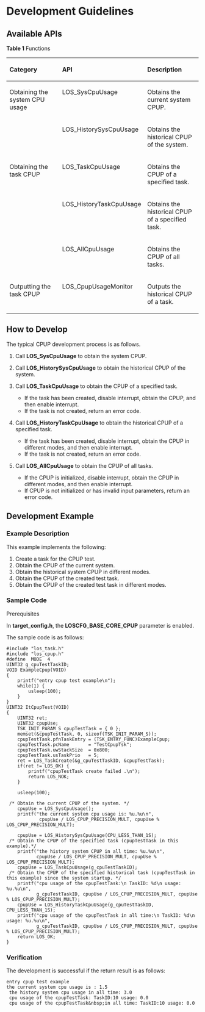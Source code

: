 # Development Guidelines<a name="EN-US_TOPIC_0000001079036450"></a>

## Available APIs<a name="section158501652121514"></a>

**Table  1**  Functions

<a name="table18293928155615"></a>
<table><thead align="left"><tr id="row129362875613"><th class="cellrowborder" valign="top" width="33.33333333333333%" id="mcps1.2.4.1.1"><p id="p19444103765618"><a name="p19444103765618"></a><a name="p19444103765618"></a>Category</p>
</th>
<th class="cellrowborder" valign="top" width="33.33333333333333%" id="mcps1.2.4.1.2"><p id="p944473716569"><a name="p944473716569"></a><a name="p944473716569"></a>API</p>
</th>
<th class="cellrowborder" valign="top" width="33.33333333333333%" id="mcps1.2.4.1.3"><p id="p144445378565"><a name="p144445378565"></a><a name="p144445378565"></a>Description</p>
</th>
</tr>
</thead>
<tbody><tr id="row1143613475615"><td class="cellrowborder" rowspan="2" valign="top" width="33.33333333333333%" headers="mcps1.2.4.1.1 "><p id="p942993405610"><a name="p942993405610"></a><a name="p942993405610"></a>Obtaining the system CPU usage</p>
</td>
<td class="cellrowborder" valign="top" width="33.33333333333333%" headers="mcps1.2.4.1.2 "><p id="p242973419563"><a name="p242973419563"></a><a name="p242973419563"></a>LOS_SysCpuUsage</p>
</td>
<td class="cellrowborder" valign="top" width="33.33333333333333%" headers="mcps1.2.4.1.3 "><p id="p7429163416565"><a name="p7429163416565"></a><a name="p7429163416565"></a>Obtains the current system CPUP.</p>
</td>
</tr>
<tr id="row15436163435611"><td class="cellrowborder" valign="top" headers="mcps1.2.4.1.1 "><p id="p20429183410563"><a name="p20429183410563"></a><a name="p20429183410563"></a>LOS_HistorySysCpuUsage</p>
</td>
<td class="cellrowborder" valign="top" headers="mcps1.2.4.1.2 "><p id="p542953465617"><a name="p542953465617"></a><a name="p542953465617"></a>Obtains the historical CPUP of the system.</p>
</td>
</tr>
<tr id="row143610342562"><td class="cellrowborder" rowspan="3" valign="top" width="33.33333333333333%" headers="mcps1.2.4.1.1 "><p id="p174295347568"><a name="p174295347568"></a><a name="p174295347568"></a>Obtaining the task CPUP</p>
</td>
<td class="cellrowborder" valign="top" width="33.33333333333333%" headers="mcps1.2.4.1.2 "><p id="p124291734155614"><a name="p124291734155614"></a><a name="p124291734155614"></a>LOS_TaskCpuUsage</p>
</td>
<td class="cellrowborder" valign="top" width="33.33333333333333%" headers="mcps1.2.4.1.3 "><p id="p1042963410568"><a name="p1042963410568"></a><a name="p1042963410568"></a>Obtains the CPUP of a specified task.</p>
</td>
</tr>
<tr id="row12436143414561"><td class="cellrowborder" valign="top" headers="mcps1.2.4.1.1 "><p id="p6429834185613"><a name="p6429834185613"></a><a name="p6429834185613"></a>LOS_HistoryTaskCpuUsage</p>
</td>
<td class="cellrowborder" valign="top" headers="mcps1.2.4.1.2 "><p id="p74302034175614"><a name="p74302034175614"></a><a name="p74302034175614"></a>Obtains the historical CPUP of a specified task.</p>
</td>
</tr>
<tr id="row2435834135618"><td class="cellrowborder" valign="top" headers="mcps1.2.4.1.1 "><p id="p843073420563"><a name="p843073420563"></a><a name="p843073420563"></a>LOS_AllCpuUsage</p>
</td>
<td class="cellrowborder" valign="top" headers="mcps1.2.4.1.2 "><p id="p4430134185614"><a name="p4430134185614"></a><a name="p4430134185614"></a>Obtains the CPUP of all tasks.</p>
</td>
</tr>
<tr id="row15435934155618"><td class="cellrowborder" valign="top" width="33.33333333333333%" headers="mcps1.2.4.1.1 "><p id="p1543033435615"><a name="p1543033435615"></a><a name="p1543033435615"></a>Outputting the task CPUP</p>
</td>
<td class="cellrowborder" valign="top" width="33.33333333333333%" headers="mcps1.2.4.1.2 "><p id="p1643016342562"><a name="p1643016342562"></a><a name="p1643016342562"></a>LOS_CpupUsageMonitor</p>
</td>
<td class="cellrowborder" valign="top" width="33.33333333333333%" headers="mcps1.2.4.1.3 "><p id="p84301234115617"><a name="p84301234115617"></a><a name="p84301234115617"></a>Outputs the historical CPUP of a task.</p>
</td>
</tr>
</tbody>
</table>

## How to Develop<a name="section783435801510"></a>

The typical CPUP development process is as follows.

1.  Call  **LOS\_SysCpuUsage**  to obtain the system CPUP.
2.  Call  **LOS\_HistorySysCpuUsage**  to obtain the historical CPUP of the system.
3.  Call  **LOS\_TaskCpuUsage**  to obtain the CPUP of a specified task.
    -   If the task has been created, disable interrupt, obtain the CPUP, and then enable interrupt.
    -   If the task is not created, return an error code.

4.  Call  **LOS\_HistoryTaskCpuUsage**  to obtain the historical CPUP of a specified task.
    -   If the task has been created, disable interrupt, obtain the CPUP in different modes, and then enable interrupt.
    -   If the task is not created, return an error code.

5.  Call  **LOS\_AllCpuUsage**  to obtain the CPUP of all tasks.
    -   If the CPUP is initialized, disable interrupt, obtain the CPUP in different modes, and then enable interrupt.
    -   If CPUP is not initialized or has invalid input parameters, return an error code.


## Development Example<a name="section460018317164"></a>

### Example Description<a name="section51413507517"></a>

This example implements the following:

1.  Create a task for the CPUP test.
2.  Obtain the CPUP of the current system.
3.  Obtain the historical system CPUP in different modes.
4.  Obtain the CPUP of the created test task.
5.  Obtain the CPUP of the created test task in different modes.

### Sample Code<a name="section17617965523"></a>

Prerequisites

In  **target\_config.h**, the  **LOSCFG\_BASE\_CORE\_CPUP**  parameter is enabled.

The sample code is as follows:

```
#include "los_task.h"
#include "los_cpup.h" 
#define  MODE  4
UINT32 g_cpuTestTaskID;  
VOID ExampleCpup(VOID) 
{      
    printf("entry cpup test example\n");
    while(1) {
        usleep(100);
    }
}
UINT32 ItCpupTest(VOID) 
{     
    UINT32 ret;
    UINT32 cpupUse;
    TSK_INIT_PARAM_S cpupTestTask = { 0 };
    memset(&cpupTestTask, 0, sizeof(TSK_INIT_PARAM_S));
    cpupTestTask.pfnTaskEntry = (TSK_ENTRY_FUNC)ExampleCpup;
    cpupTestTask.pcName       = "TestCpupTsk"; 
    cpupTestTask.uwStackSize  = 0x800;
    cpupTestTask.usTaskPrio   = 5;
    ret = LOS_TaskCreate(&g_cpuTestTaskID, &cpupTestTask);
    if(ret != LOS_OK) {
        printf("cpupTestTask create failed .\n");
        return LOS_NOK;
    }

    usleep(100);

 /* Obtain the current CPUP of the system. */
    cpupUse = LOS_SysCpuUsage();
    printf("the current system cpu usage is: %u.%u\n",
            cpupUse / LOS_CPUP_PRECISION_MULT, cpupUse % LOS_CPUP_PRECISION_MULT); 

    cpupUse = LOS_HistorySysCpuUsage(CPU_LESS_THAN_1S);
 /* Obtain the CPUP of the specified task (cpupTestTask in this example).*/
    printf("the history system CPUP in all time: %u.%u\n",
           cpupUse / LOS_CPUP_PRECISION_MULT, cpupUse % LOS_CPUP_PRECISION_MULT);
    cpupUse = LOS_TaskCpuUsage(g_cpuTestTaskID);    
 /* Obtain the CPUP of the specified historical task (cpupTestTask in this example) since the system startup. */
    printf("cpu usage of the cpupTestTask:\n TaskID: %d\n usage: %u.%u\n",
           g_cpuTestTaskID, cpupUse / LOS_CPUP_PRECISION_MULT, cpupUse % LOS_CPUP_PRECISION_MULT); 
    cpupUse = LOS_HistoryTaskCpuUsage(g_cpuTestTaskID, CPU_LESS_THAN_1S);   
    printf("cpu usage of the cpupTestTask in all time:\n TaskID: %d\n usage: %u.%u\n",
           g_cpuTestTaskID, cpupUse / LOS_CPUP_PRECISION_MULT, cpupUse % LOS_CPUP_PRECISION_MULT);   
    return LOS_OK; 
}
```

### Verification<a name="section1968771515188"></a>

The development is successful if the return result is as follows:

```
entry cpup test example 
the current system cpu usage is : 1.5
 the history system cpu usage in all time: 3.0
 cpu usage of the cpupTestTask: TaskID:10 usage: 0.0
 cpu usage of the cpupTestTask&nbsp;in all time: TaskID:10 usage: 0.0
```

